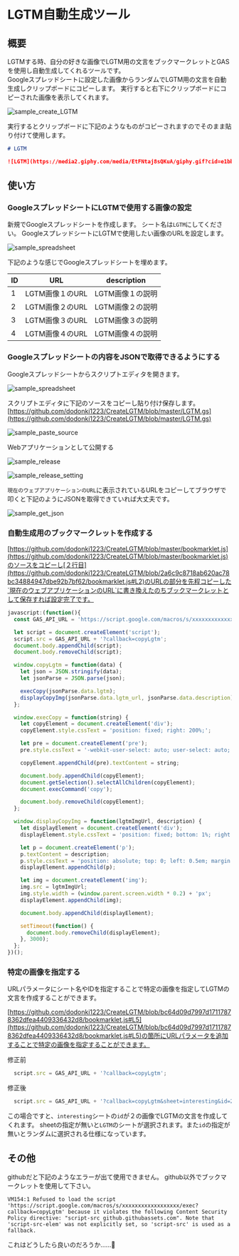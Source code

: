 # LGTM自動生成ツール

## 概要

LGTMする時、自分の好きな画像でLGTM用の文言をブックマークレットとGASを使用し自動生成してくれるツールです。   
Googleスプレッドシートに設定した画像からランダムでLGTM用の文言を自動生成しクリップボードにコピーします。
実行すると右下にクリップボードにコピーされた画像を表示してくれます。  

![sample_create_LGTM](/image/sample_create_LGTM.gif)

実行するとクリップボードに下記のようなものがコピーされますのでそのまま貼り付けて使用します。

```markdown
# LGTM

![LGTM](https://media2.giphy.com/media/EtFNtaj8sQKuA/giphy.gif?cid=e1bb72ff5c9057fd6276716c552fafa2)
```

## 使い方

### GoogleスプレッドシートにLGTMで使用する画像の設定

新規でGoogleスプレッドシートを作成します。
シート名は`LGTM`にしてください。
GoogleスプレッドシートにLGTMで使用したい画像のURLを設定します。

![sample_spreadsheet](/image/sample_spreadsheet.png)

下記のような感じでGoogleスプレッドシートを埋めます。

| ID  |  URL             | description       |
|:----|:----------------:|:-----------------:|
| 1   |  LGTM画像１のURL |  LGTM画像１の説明 |
| 2   |  LGTM画像２のURL |  LGTM画像２の説明 |
| 3   |  LGTM画像３のURL |  LGTM画像３の説明 |
| 4   |  LGTM画像４のURL |  LGTM画像４の説明 |

### Googleスプレッドシートの内容をJSONで取得できるようにする

Googleスプレッドシートからスクリプトエディタを開きます。

![sample_spreadsheet](/image/sample_script_editor.png)

スクリプトエディタに下記のソースをコピーし貼り付け保存します。
[https://github.com/dodonki1223/CreateLGTM/blob/master/LGTM.gs](https://github.com/dodonki1223/CreateLGTM/blob/master/LGTM.gs)

![sample_paste_source](/image/sample_paste_source.png)

Webアプリケーションとして公開する

![sample_release](/image/sample_release.png)

![sample_release_setting](/image/sample_release_setting.png)

`現在のウェブアプリケーションのURL`に表示されているURLをコピーしてブラウザで叩くと下記のようにJSONを取得できていれば大丈夫です。

![sample_get_json](/image/sample_get_json.png)

### 自動生成用のブックマークレットを作成する

[https://github.com/dodonki1223/CreateLGTM/blob/master/bookmarklet.js](https://github.com/dodonki1223/CreateLGTM/blob/master/bookmarklet.js)のソースをコピーし[２行目](https://github.com/dodonki1223/CreateLGTM/blob/2a6c9c8718ab620ac78bc34884947dbe92b7bf62/bookmarklet.js#L2)のURLの部分を先程コピーした`現在のウェブアプリケーションのURL`に書き換えたのちブックマークレットとして保存すれば設定完了です。

```JavaScript
javascript:(function(){
  const GAS_API_URL = 'https://script.google.com/macros/s/xxxxxxxxxxxxxxxxxxxxxxxxxxxxxxxxxxxxxxx/exec';

  let script = document.createElement('script');
  script.src = GAS_API_URL + '?callback=copyLgtm';
  document.body.appendChild(script);
  document.body.removeChild(script);

  window.copyLgtm = function(data) {
    let json = JSON.stringify(data);
    let jsonParse = JSON.parse(json);

    execCopy(jsonParse.data.lgtm);
    displayCopyImg(jsonParse.data.lgtm_url, jsonParse.data.description);
  };

  window.execCopy = function(string) {
    let copyElement = document.createElement('div');
    copyElement.style.cssText = 'position: fixed; right: 200%;';

    let pre = document.createElement('pre');
    pre.style.cssText = '-webkit-user-select: auto; user-select: auto;';

    copyElement.appendChild(pre).textContent = string;

    document.body.appendChild(copyElement);
    document.getSelection().selectAllChildren(copyElement);
    document.execCommand('copy');

    document.body.removeChild(copyElement);
  };

  window.displayCopyImg = function(lgtmImgUrl, description) {
    let displayElement = document.createElement('div');
    displayElement.style.cssText = 'position: fixed; bottom: 1%; right: 1%; z-index: 9999;';

    let p = document.createElement('p');
    p.textContent = description;
    p.style.cssText = 'position: absolute; top: 0; left: 0.5em; margin: 0; color :white; font-weight: bold;';
    displayElement.appendChild(p);

    let img = document.createElement('img');
    img.src = lgtmImgUrl;
    img.style.width = (window.parent.screen.width * 0.2) + 'px';
    displayElement.appendChild(img);

    document.body.appendChild(displayElement);

    setTimeout(function() {
      document.body.removeChild(displayElement);
    }, 3000);
  };
})();
```

### 特定の画像を指定する

URLパラメータにシート名やIDを指定することで特定の画像を指定してLGTMの文言を作成することができます。  

[https://github.com/dodonki1223/CreateLGTM/blob/bc64d09d7997d17117878362dfea4409336432d8/bookmarklet.js#L5](https://github.com/dodonki1223/CreateLGTM/blob/bc64d09d7997d17117878362dfea4409336432d8/bookmarklet.js#L5)の箇所にURLパラメータを追加することで特定の画像を指定することができます。

修正前

```JavaScript
  script.src = GAS_API_URL + '?callback=copyLgtm';
```

修正後

```JavaScript
  script.src = GAS_API_URL + '?callback=copyLgtm&sheet=interesting&id=2';
```

この場合ですと、`interesting`シートの`id`が２の画像でLGTMの文言を作成してくれます。
sheetの指定が無いと`LGTM`のシートが選択されます。また`id`の指定が無いとランダムに選択される仕様になっています。

## その他

githubだと下記のようなエラーが出て使用できません。
github以外でブックマークレットを使用して下さい。

```
VM154:1 Refused to load the script 'https://script.google.com/macros/s/xxxxxxxxxxxxxxxxxx/exec?callback=copyLgtm' because it violates the following Content Security Policy directive: "script-src github.githubassets.com". Note that 'script-src-elem' was not explicitly set, so 'script-src' is used as a fallback.
```

これはどうしたら良いのだろうか……🤔
